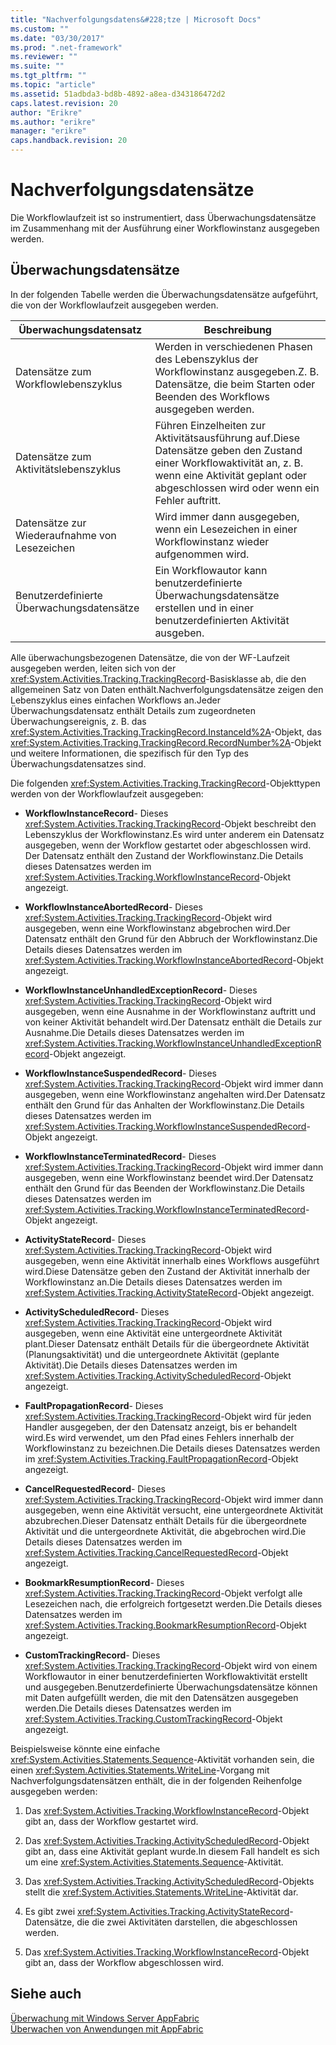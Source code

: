 ```yaml
---
title: "Nachverfolgungsdatens&#228;tze | Microsoft Docs"
ms.custom: ""
ms.date: "03/30/2017"
ms.prod: ".net-framework"
ms.reviewer: ""
ms.suite: ""
ms.tgt_pltfrm: ""
ms.topic: "article"
ms.assetid: 51adbda3-bd8b-4892-a8ea-d343186472d2
caps.latest.revision: 20
author: "Erikre"
ms.author: "erikre"
manager: "erikre"
caps.handback.revision: 20
---
```

# Nachverfolgungsdatens&#228;tze
Die Workflowlaufzeit ist so instrumentiert, dass Überwachungsdatensätze im Zusammenhang mit der Ausführung einer Workflowinstanz ausgegeben werden.  
  
## Überwachungsdatensätze  
 In der folgenden Tabelle werden die Überwachungsdatensätze aufgeführt, die von der Workflowlaufzeit ausgegeben werden.  
  
|Überwachungsdatensatz|Beschreibung|  
|---------------------------|------------------|  
|Datensätze zum Workflowlebenszyklus|Werden in verschiedenen Phasen des Lebenszyklus der Workflowinstanz ausgegeben.Z. B. Datensätze, die beim Starten oder Beenden des Workflows ausgegeben werden.|  
|Datensätze zum Aktivitätslebenszyklus|Führen Einzelheiten zur Aktivitätsausführung auf.Diese Datensätze geben den Zustand einer Workflowaktivität an, z. B. wenn eine Aktivität geplant oder abgeschlossen wird oder wenn ein Fehler auftritt.|  
|Datensätze zur Wiederaufnahme von Lesezeichen|Wird immer dann ausgegeben, wenn ein Lesezeichen in einer Workflowinstanz wieder aufgenommen wird.|  
|Benutzerdefinierte Überwachungsdatensätze|Ein Workflowautor kann benutzerdefinierte Überwachungsdatensätze erstellen und in einer benutzerdefinierten Aktivität ausgeben.|  
  
 Alle überwachungsbezogenen Datensätze, die von der WF\-Laufzeit ausgegeben werden, leiten sich von der <xref:System.Activities.Tracking.TrackingRecord>\-Basisklasse ab, die den allgemeinen Satz von Daten enthält.Nachverfolgungsdatensätze zeigen den Lebenszyklus eines einfachen Workflows an.Jeder Überwachungsdatensatz enthält Details zum zugeordneten Überwachungsereignis, z. B. das <xref:System.Activities.Tracking.TrackingRecord.InstanceId%2A>\-Objekt, das <xref:System.Activities.Tracking.TrackingRecord.RecordNumber%2A>\-Objekt und weitere Informationen, die spezifisch für den Typ des Überwachungsdatensatzes sind.  
  
 Die folgenden <xref:System.Activities.Tracking.TrackingRecord>\-Objekttypen werden von der Workflowlaufzeit ausgegeben:  
  
-   **WorkflowInstanceRecord**\- Dieses <xref:System.Activities.Tracking.TrackingRecord>\-Objekt beschreibt den Lebenszyklus der Workflowinstanz.Es wird unter anderem ein Datensatz ausgegeben, wenn der Workflow gestartet oder abgeschlossen wird. Der Datensatz enthält den Zustand der Workflowinstanz.Die Details dieses Datensatzes werden im <xref:System.Activities.Tracking.WorkflowInstanceRecord>\-Objekt angezeigt.  
  
-   **WorkflowInstanceAbortedRecord**\- Dieses <xref:System.Activities.Tracking.TrackingRecord>\-Objekt wird ausgegeben, wenn eine Workflowinstanz abgebrochen wird.Der Datensatz enthält den Grund für den Abbruch der Workflowinstanz.Die Details dieses Datensatzes werden im <xref:System.Activities.Tracking.WorkflowInstanceAbortedRecord>\-Objekt angezeigt.  
  
-   **WorkflowInstanceUnhandledExceptionRecord**\- Dieses <xref:System.Activities.Tracking.TrackingRecord>\-Objekt wird ausgegeben, wenn eine Ausnahme in der Workflowinstanz auftritt und von keiner Aktivität behandelt wird.Der Datensatz enthält die Details zur Ausnahme.Die Details dieses Datensatzes werden im <xref:System.Activities.Tracking.WorkflowInstanceUnhandledExceptionRecord>\-Objekt angezeigt.  
  
-   **WorkflowInstanceSuspendedRecord**\- Dieses <xref:System.Activities.Tracking.TrackingRecord>\-Objekt wird immer dann ausgegeben, wenn eine Workflowinstanz angehalten wird.Der Datensatz enthält den Grund für das Anhalten der Workflowinstanz.Die Details dieses Datensatzes werden im <xref:System.Activities.Tracking.WorkflowInstanceSuspendedRecord>\-Objekt angezeigt.  
  
-   **WorkflowInstanceTerminatedRecord**\- Dieses <xref:System.Activities.Tracking.TrackingRecord>\-Objekt wird immer dann ausgegeben, wenn eine Workflowinstanz beendet wird.Der Datensatz enthält den Grund für das Beenden der Workflowinstanz.Die Details dieses Datensatzes werden im <xref:System.Activities.Tracking.WorkflowInstanceTerminatedRecord>\-Objekt angezeigt.  
  
-   **ActivityStateRecord**\- Dieses <xref:System.Activities.Tracking.TrackingRecord>\-Objekt wird ausgegeben, wenn eine Aktivität innerhalb eines Workflows ausgeführt wird.Diese Datensätze geben den Zustand der Aktivität innerhalb der Workflowinstanz an.Die Details dieses Datensatzes werden im <xref:System.Activities.Tracking.ActivityStateRecord>\-Objekt angezeigt.  
  
-   **ActivityScheduledRecord**\- Dieses <xref:System.Activities.Tracking.TrackingRecord>\-Objekt wird ausgegeben, wenn eine Aktivität eine untergeordnete Aktivität plant.Dieser Datensatz enthält Details für die übergeordnete Aktivität \(Planungsaktivität\) und die untergeordnete Aktivität \(geplante Aktivität\).Die Details dieses Datensatzes werden im <xref:System.Activities.Tracking.ActivityScheduledRecord>\-Objekt angezeigt.  
  
-   **FaultPropagationRecord**\- Dieses <xref:System.Activities.Tracking.TrackingRecord>\-Objekt wird für jeden Handler ausgegeben, der den Datensatz anzeigt, bis er behandelt wird.Es wird verwendet, um den Pfad eines Fehlers innerhalb der Workflowinstanz zu bezeichnen.Die Details dieses Datensatzes werden im <xref:System.Activities.Tracking.FaultPropagationRecord>\-Objekt angezeigt.  
  
-   **CancelRequestedRecord**\- Dieses <xref:System.Activities.Tracking.TrackingRecord>\-Objekt wird immer dann ausgegeben, wenn eine Aktivität versucht, eine untergeordnete Aktivität abzubrechen.Dieser Datensatz enthält Details für die übergeordnete Aktivität und die untergeordnete Aktivität, die abgebrochen wird.Die Details dieses Datensatzes werden im <xref:System.Activities.Tracking.CancelRequestedRecord>\-Objekt angezeigt.  
  
-   **BookmarkResumptionRecord**\- Dieses <xref:System.Activities.Tracking.TrackingRecord>\-Objekt verfolgt alle Lesezeichen nach, die erfolgreich fortgesetzt werden.Die Details dieses Datensatzes werden im <xref:System.Activities.Tracking.BookmarkResumptionRecord>\-Objekt angezeigt.  
  
-   **CustomTrackingRecord**\- Dieses <xref:System.Activities.Tracking.TrackingRecord>\-Objekt wird von einem Workflowautor in einer benutzerdefinierten Workflowaktivität erstellt und ausgegeben.Benutzerdefinierte Überwachungsdatensätze können mit Daten aufgefüllt werden, die mit den Datensätzen ausgegeben werden.Die Details dieses Datensatzes werden im <xref:System.Activities.Tracking.CustomTrackingRecord>\-Objekt angezeigt.  
  
 Beispielsweise könnte eine einfache <xref:System.Activities.Statements.Sequence>\-Aktivität vorhanden sein, die einen <xref:System.Activities.Statements.WriteLine>\-Vorgang mit Nachverfolgungsdatensätzen enthält, die in der folgenden Reihenfolge ausgegeben werden:  
  
1.  Das <xref:System.Activities.Tracking.WorkflowInstanceRecord>\-Objekt gibt an, dass der Workflow gestartet wird.  
  
2.  Das <xref:System.Activities.Tracking.ActivityScheduledRecord>\-Objekt gibt an, dass eine Aktivität geplant wurde.In diesem Fall handelt es sich um eine <xref:System.Activities.Statements.Sequence>\-Aktivität.  
  
3.  Das <xref:System.Activities.Tracking.ActivityScheduledRecord>\-Objekts stellt die <xref:System.Activities.Statements.WriteLine>\-Aktivität dar.  
  
4.  Es gibt zwei <xref:System.Activities.Tracking.ActivityStateRecord>\-Datensätze, die die zwei Aktivitäten darstellen, die abgeschlossen werden.  
  
5.  Das <xref:System.Activities.Tracking.WorkflowInstanceRecord>\-Objekt gibt an, dass der Workflow abgeschlossen wird.  
  
## Siehe auch  
 [Überwachung mit Windows Server AppFabric](http://go.microsoft.com/fwlink/?LinkId=201273)   
 [Überwachen von Anwendungen mit AppFabric](http://go.microsoft.com/fwlink/?LinkId=201275)